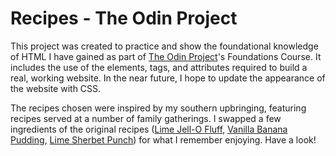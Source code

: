 # Recipes - The Odin Project

This project was created to practice and show the foundational knowledge of HTML I have gained as part of <a href="https://www.theodinproject.com/paths" target="_blank" rel="noopener noreferrer">The Odin Project</a>'s Foundations Course. It includes the use of the elements, tags, and attributes required to build a real, working website. In the near future, I hope to update the appearance of the website with CSS.

The recipes chosen were inspired by my southern upbringing, featuring recipes served at a number of family gatherings. I swapped a few ingredients of the original recipes (<a href="https://www.overstuffedlife.com/lime-jello-salad-cream-cheese-marshmallows/" target="_blank" rel="noopener noreferrer">Lime Jell-O Fluff</a>, <a href="https://www.shakentogetherlife.com/easy-banana-pudding-with-vanilla-wafers/" target="_blank" rel="noopener noreferrer">Vanilla Banana Pudding</a>, <a href="https://www.eatingonadime.com/sherbet-punch-recipe/" target="_blank" rel="noopener noreferrer">Lime Sherbet Punch</a>) for what I remember enjoying. Have a look!